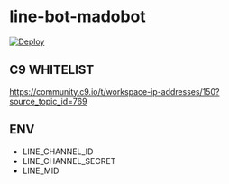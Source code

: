 # line-bot-madobot

[![Deploy](https://www.herokucdn.com/deploy/button.png)](https://heroku.com/deploy)

## C9 WHITELIST

https://community.c9.io/t/workspace-ip-addresses/150?source_topic_id=769

## ENV

- LINE_CHANNEL_ID
- LINE_CHANNEL_SECRET
- LINE_MID
